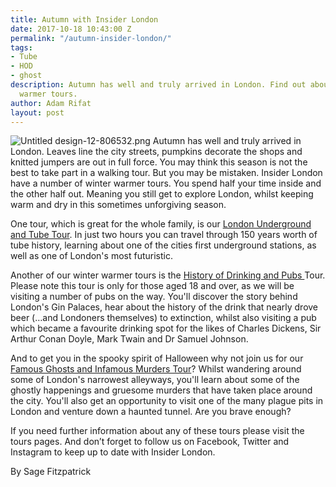 ```yaml
---
title: Autumn with Insider London
date: 2017-10-18 10:43:00 Z
permalink: "/autumn-insider-london/"
tags:
- Tube
- HOD
- ghost
description: Autumn has well and truly arrived in London. Find out about our winter
  warmer tours.
author: Adam Rifat
layout: post
---
```


![Untitled design-12-806532.png](/uploads/Untitled%20design-12-806532.png)
Autumn has well and truly arrived in London. Leaves line the city streets, pumpkins decorate the shops and knitted jumpers are out in full force. You may think this season is not the best to take part in a walking tour. But you may be mistaken. Insider London have a number of winter warmer tours. You spend half your time inside and the other half out. Meaning you still get to explore London, whilst keeping warm and dry in this sometimes unforgiving season.

One tour, which is great for the whole family, is our [London Underground and Tube Tour](https://www.insider-london.co.uk/tours/london-underground-and-tube-tour/). In just two hours you can travel through 150 years worth of tube history, learning about one of the cities first underground stations, as well as one of London's most futuristic.

Another of our winter warmer tours is the [History of Drinking and Pubs ](https://www.insider-london.co.uk/tours/history-of-drinking-and-pubs/)Tour. Please note this tour is only for those aged 18 and over, as we will be visiting a number of pubs on the way. You'll discover the story behind London's Gin Palaces, hear about the history of the drink that nearly drove beer (…and Londoners themselves) to extinction, whilst also visiting a pub which became a favourite drinking spot for the likes of Charles Dickens, Sir Arthur Conan Doyle, Mark Twain and Dr Samuel Johnson.

And to get you in the spooky spirit of Halloween why not join us for our [Famous Ghosts and Infamous Murders Tour](https://www.insider-london.co.uk/tours/famous-ghosts-and-infamous-murders/)? Whilst wandering around some of London's narrowest alleyways, you'll learn about some of the ghostly happenings and gruesome murders that have taken place around the city. You'll also get an opportunity to visit one of the many plague pits in London and venture down a haunted tunnel. Are you brave enough?

If you need further information about any of these tours please visit the tours pages. And don’t forget to follow us on Facebook, Twitter and Instagram to keep up to date with Insider London.

By Sage Fitzpatrick
